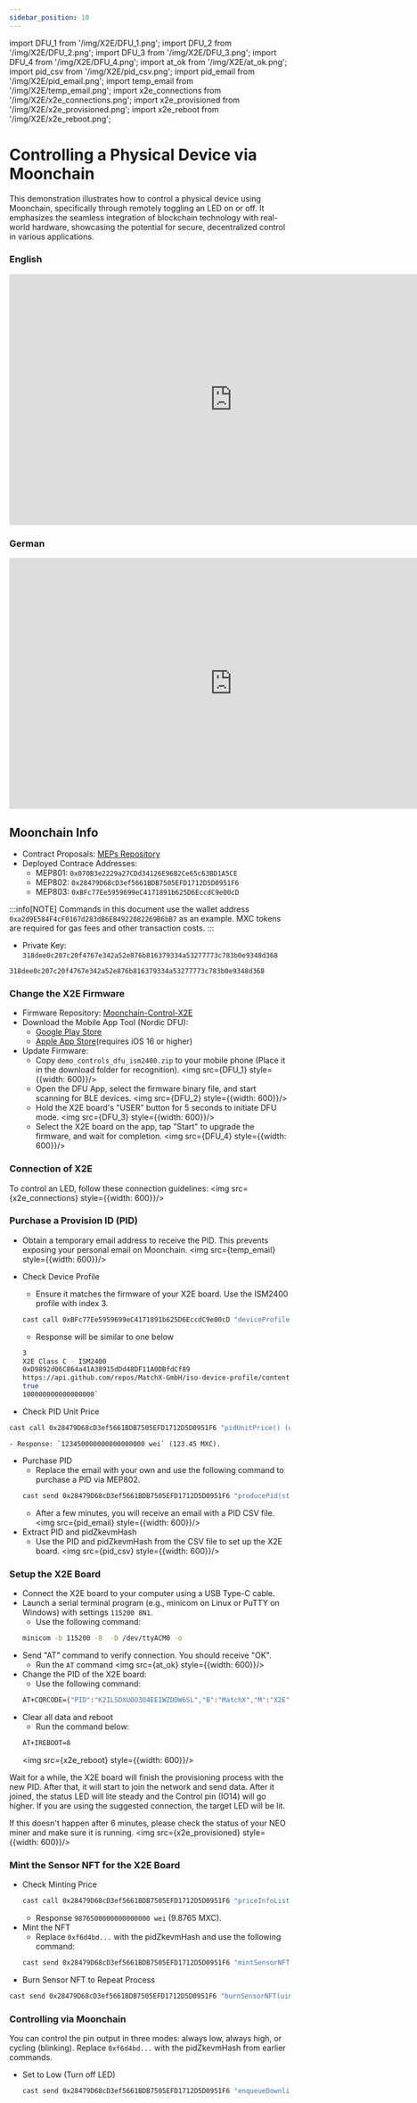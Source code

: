 ```yaml
---
sidebar_position: 10
--- 
```


import DFU_1 from '/img/X2E/DFU_1.png';
import DFU_2 from '/img/X2E/DFU_2.png';
import DFU_3 from '/img/X2E/DFU_3.png';
import DFU_4 from '/img/X2E/DFU_4.png';
import at_ok from '/img/X2E/at_ok.png';
import pid_csv from '/img/X2E/pid_csv.png';
import pid_email from '/img/X2E/pid_email.png';
import temp_email from '/img/X2E/temp_email.png';
import x2e_connections from '/img/X2E/x2e_connections.png';
import x2e_provisioned from '/img/X2E/x2e_provisioned.png';
import x2e_reboot from '/img/X2E/x2e_reboot.png';

# Controlling a Physical Device via Moonchain

This demonstration illustrates how to control a physical device using Moonchain, specifically through remotely toggling an LED on or off. It emphasizes the seamless integration of blockchain technology with real-world hardware, showcasing the potential for secure, decentralized control in various applications.

### English
<iframe 
    width="800" height="450" src="https://www.youtube.com/embed/30CATOQeYKc" 
    title="YouTube video player" frameborder="0" 
    allow="accelerometer; autoplay; clipboard-write; encrypted-media; gyroscope; picture-in-picture; web-share" 
    allowFullScreen>
</iframe>

### German
<iframe 
    width="800" height="450" src="https://www.youtube.com/embed/1uU0s5Zzf3I" 
    title="YouTube video player" frameborder="0" 
    allow="accelerometer; autoplay; clipboard-write; encrypted-media; gyroscope; picture-in-picture; web-share" 
    allowFullScreen>
</iframe>

## Moonchain Info
- Contract Proposals: [MEPs Repository](https://github.com/MXCzkEVM/MEPs)
- Deployed Contrace Addresses:
    - MEP801: <code>0x070B3e2229a27CDd34126E96B2Ce65c63BD1A5CE</code>
    - MEP802: <code>0x28479D68cD3ef5661BDB7505EFD1712D5D0951F6</code>
    - MEP803: <code>0xBFc77Ee5959699eC4171891b625D6EccdC9e00cD</code>

:::info[NOTE]
Commands in this document use the wallet address `0xa2d9E584F4cF0167d283dB6EB4922082269B6bB7` as an example. MXC tokens are required for gas fees and other transaction costs.
:::
- Private Key: <code>318dee0c207c20f4767e342a52e876b816379334a53277773c783b0e9348d368</code>

```
318dee0c207c20f4767e342a52e876b816379334a53277773c783b0e9348d368
```

### Change the X2E Firmware
- Firmware Repository: [Moonchain-Control-X2E](https://github.com/MXCzkEVM/Moonchain-Control-X2E)
- Download the Mobile App Tool (Nordic DFU):
    - [Google Play Store](https://play.google.com/store/apps/details?id=no.nordicsemi.android.dfu&hl=en&gl=US)
    - [Apple App Store](https://apps.apple.com/tt/app/nrf-device-firmware-update/id1624454660)(requires iOS 16 or higher)
- Update Firmware:
    - Copy `demo_controls_dfu_ism2400.zip` to your mobile phone (Place it in the download folder for recognition).
    <img src={DFU_1} style={{width: 600}}/>
    - Open the DFU App, select the firmware binary file, and start scanning for BLE devices.
    <img src={DFU_2} style={{width: 600}}/>
    - Hold the X2E board's "USER" button for 5 seconds to initiate DFU mode.
    <img src={DFU_3} style={{width: 600}}/>
    - Select the X2E board on the app, tap "Start" to upgrade the firmware, and wait for completion.
    <img src={DFU_4} style={{width: 600}}/>

### Connection of X2E
To control an LED, follow these connection guidelines:
<img src={x2e_connections} style={{width: 600}}/>

### Purchase a Provision ID (PID)
- Obtain a temporary email address to receive the PID. This prevents exposing your personal email on Moonchain.
<img src={temp_email} style={{width: 600}}/>
- Check Device Profile
    - Ensure it matches the firmware of your X2E board. Use the ISM2400 profile with index 3.
    ```bash
    cast call 0xBFc77Ee5959699eC4171891b625D6EccdC9e00cD "deviceProfileList(uint256) (uint256,string,address,string,bool,uint256)" 3 --rpc-url https://geneva-rpc.moonchain.com --private-key 318dee0c207c20f4767e342a52e876b816379334a53277773c783b0e9348d368
    ```
    - Response will be similar to one below
    ```bash
    3
    X2E Class C - ISM2400
    0xD9892d06C864a41A38915dDd48DF11A0DBfdCf89
    https://api.github.com/repos/MatchX-GmbH/iso-device-profile/contents/matchx/x2e_class_c_ism2400.json
    true
    100000000000000000`
    ```

- Check PID Unit Price
```bash
cast call 0x28479D68cD3ef5661BDB7505EFD1712D5D0951F6 "pidUnitPrice() (uint256)" --rpc-url https://geneva-rpc.moonchain.com --private-key 318dee0c207c20f4767e342a52e876b816379334a53277773c783b0e9348d368
```
    - Response: `123450000000000000000 wei` (123.45 MXC).
- Purchase PID
    - Replace the email with your own and use the following command to purchase a PID via MEP802.
    ```bash
    cast send 0x28479D68cD3ef5661BDB7505EFD1712D5D0951F6 "producePid(string,uint256,uint256)" "temporary.email@example.com" 1 3 --rpc-url https://geneva-rpc.moonchain.com --private-key 318dee0c207c20f4767e342a52e876b816379334a53277773c783b0e9348d368 --value 123450000000000000000
    ```
    - After a few minutes, you will receive an email with a PID CSV file.
    <img src={pid_email} style={{width: 600}}/>
- Extract PID and pidZkevmHash
    - Use the PID and pidZkevmHash from the CSV file to set up the X2E board.
    <img src={pid_csv} style={{width: 600}}/>

### Setup the X2E Board

- Connect the X2E board to your computer using a USB Type-C cable.
- Launch a serial terminal program (e.g., minicom on Linux or PuTTY on Windows) with settings `115200 8N1`.
    - Use the following command:
    ```bash
    minicom -b 115200 -8  -D /dev/ttyACM0 -o
    ```
- Send "AT" command to verify connection. You should receive "OK".
    - Run the `AT` command
    <img src={at_ok} style={{width: 600}}/>
- Change the PID of the X2E board:
    - Use the following command:
    ```bash
    AT+CQRCODE={"PID":"K2ILSDXUOO3O4EEIWZDDW6SL","B":"MatchX","M":"X2E","V":"1.3"}
    ```
- Clear all data and reboot
    - Run the command below:
    ```bash
    AT+IREBOOT=8
    ```
    <img src={x2e_reboot} style={{width: 600}}/>

Wait for a while, the X2E board will finish the provisioning process with the new PID. After that, it will start to join the network and send data. After it joined, the status LED will lite steady and the Control pin (IO14) will go higher. If you are using the suggested connection, the target LED will be lit.

If this doesn't happen after 6 minutes, please check the status of your NEO miner and make sure it is running.
<img src={x2e_provisioned} style={{width: 600}}/>

### Mint the Sensor NFT for the X2E Board
- Check Minting Price
    ```bash
    cast call 0x28479D68cD3ef5661BDB7505EFD1712D5D0951F6 "priceInfoList(uint256) (uint256,uint,bool)" 0 --rpc-url https://geneva-rpc.moonchain.com --private-key 318dee0c207c20f4767e342a52e876b816379334a53277773c783b0e9348d368
    ```
    - Response `9876500000000000000 wei` (9.8765 MXC).
- Mint the NFT
    - Replace `0xf6d4bd...` with the pidZkevmHash and use the following command:
    ```bash
    cast send 0x28479D68cD3ef5661BDB7505EFD1712D5D0951F6 "mintSensorNFT(uint256,uint256,string)" 0xf6d4bda9e25797a1423a41c485bfaa8e03930f0dbdf2d2b324d79fa71d8c9108 0 "https://global.matchx.io/iso/x2e/x2e_ref_sensor.jpeg" --rpc-url https://geneva-rpc.moonchain.com --private-key 318dee0c207c20f4767e342a52e876b816379334a53277773c783b0e9348d368 --value 9876500000000000000
    ```
- Burn Sensor NFT to Repeat Process
```bash
cast send 0x28479D68cD3ef5661BDB7505EFD1712D5D0951F6 "burnSensorNFT(uint256)" 0xf6d4bda9e25797a1423a41c485bfaa8e03930f0dbdf2d2b324d79fa71d8c9108 --rpc-url https://geneva-rpc.moonchain.com --private-key 318dee0c207c20f4767e342a52e876b816379334a53277773c783b0e9348d368
```
### Controlling via Moonchain
You can control the pin output in three modes: always low, always high, or cycling (blinking). Replace `0xf6d4bd...` with the pidZkevmHash from earlier commands.
- Set to Low (Turn off LED)
    ```bash
    cast send 0x28479D68cD3ef5661BDB7505EFD1712D5D0951F6 "enqueueDownlink(uint256,string,uint8,uint8)" 0xf6d4bda9e25797a1423a41c485bfaa8e03930f0dbdf2d2b324d79fa71d8c9108 "Qh
    ```